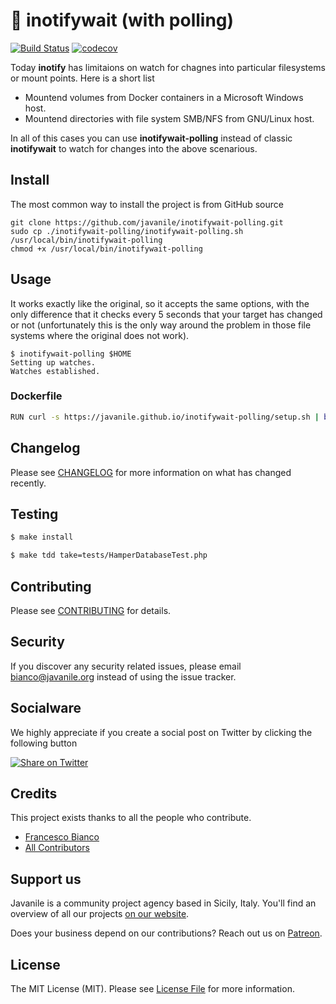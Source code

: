 # 🔔 inotifywait (with polling)

[![Build Status](https://travis-ci.org/javanile/inotifywait-polling.svg?branch=master)](https://travis-ci.org/javanile/inotifywait-polling)
[![codecov](https://codecov.io/gh/javanile/inotifywait-polling/branch/master/graph/badge.svg)](https://codecov.io/gh/javanile/inotifywait-polling)

Today **inotify** has limitaions on watch for chagnes into particular filesystems or mount points. Here is a short list

- Mountend volumes from Docker containers in a Microsoft Windows host.
- Mountend directories with file system SMB/NFS from GNU/Linux host.

In all of this cases you can use **inotifywait-polling** instead of classic **inotifywait** to watch for changes into the above scenarious.

## Install

The most common way to install the project is from GitHub source

```shell
git clone https://github.com/javanile/inotifywait-polling.git
sudo cp ./inotifywait-polling/inotifywait-polling.sh /usr/local/bin/inotifywait-polling
chmod +x /usr/local/bin/inotifywait-polling
```

## Usage

It works exactly like the original, so it accepts the same options, with the only difference that it checks every 5 seconds that your target has changed or not (unfortunately this is the only way around the problem in those file systems where the original does not work).

```shell
$ inotifywait-polling $HOME
Setting up watches.
Watches established.
```

### Dockerfile

```bash
RUN curl -s https://javanile.github.io/inotifywait-polling/setup.sh | bin=inotifywait bash -
```

## Changelog

Please see [CHANGELOG](CHANGELOG.md) for more information on what has changed recently.

## Testing

```bash
$ make install
```

```bash
$ make tdd take=tests/HamperDatabaseTest.php 
```

## Contributing

Please see [CONTRIBUTING](CONTRIBUTING.md) for details.

## Security

If you discover any security related issues, please email bianco@javanile.org instead of using the issue tracker.

## Socialware

We highly appreciate if you create a social post on Twitter by clicking the following button

[![Share on Twitter](https://img.shields.io/badge/-share%20on%20twitter-blue?logo=twitter&style=for-the-badge)](https://twitter.com/intent/tweet?text=Hello%20world)

## Credits

This project exists thanks to all the people who contribute.

- [Francesco Bianco](https://github.com/francescobianco)
- [All Contributors](https://github.com/javanile/hamper/graphs/contributors) 

## Support us

Javanile is a community project agency based in Sicily, Italy. 
You'll find an overview of all our projects [on our website](https://www.javanile.org).

Does your business depend on our contributions? Reach out us on [Patreon](https://www.patreon.com/javanile). 

## License

The MIT License (MIT). Please see [License File](https://github.com/javanile/hamper/blob/main/LICENSE) for more information.
